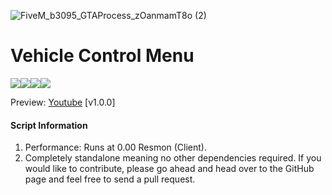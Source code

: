 ![FiveM_b3095_GTAProcess_zOanmamT8o (2)](https://github.com/vipexv/v-vehControl/assets/101529155/56a4ec7d-0699-4b7c-8486-62f244770f81)
# Vehicle Control Menu


![](https://img.shields.io/github/downloads/vipexv/v-vehControl/total?logo=github)![](https://img.shields.io/github/downloads/vipexv/v-vehControl/latest/total?logo=github)![](https://img.shields.io/github/contributors/vipexv/v-vehControl?logo=github)![](https://img.shields.io/github/v/release/vipexv/v-vehControl?logo=github) 

Preview: [Youtube](https://youtu.be/HsYgEtBFiJo) [v1.0.0]

#### **Script Information**
1. Performance: Runs at 0.00 Resmon (Client).
2. Completely standalone meaning no other dependencies required.
If you would like to contribute, please go ahead and head over to the GitHub page and feel free to send a pull request.
